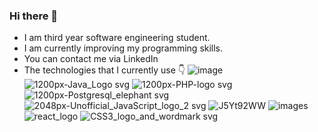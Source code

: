 ### Hi there 👋
- I am third year software engineering student.
- I am currently improving my programming skills.
- You can contact me via LinkedIn
- The technologies that I currently use :point_down:
![image](https://user-images.githubusercontent.com/79923827/130371262-f87a6b6e-0691-4743-ad34-28cdb9ad6978.png)
![1200px-Java_Logo svg](https://user-images.githubusercontent.com/79923827/130371265-7ef49ff0-52af-49e4-90c7-6fcfeb226884.png)
![1200px-PHP-logo svg](https://user-images.githubusercontent.com/79923827/130371266-1b09582e-8876-4c41-998b-9193f42a6f26.png)
![1200px-Postgresql_elephant svg](https://user-images.githubusercontent.com/79923827/130371268-47282761-a814-4179-819e-7261739a4e3a.png)
![2048px-Unofficial_JavaScript_logo_2 svg](https://user-images.githubusercontent.com/79923827/130371271-2a7ecfe3-4a0d-4365-a54c-1c1f51aff48a.png)
![J5Yt92WW](https://user-images.githubusercontent.com/79923827/130371278-65638809-c711-4844-806f-8c259b7819b4.png)
![images](https://user-images.githubusercontent.com/79923827/130371279-0dd45daf-942c-4aec-9f38-54eb6818a0da.png)
![react_logo](https://user-images.githubusercontent.com/79923827/130371281-caa9f9e1-7c09-4034-8499-d5d2b756c02c.png)
![CSS3_logo_and_wordmark svg](https://user-images.githubusercontent.com/79923827/130371284-0c5bfdf2-7f86-4b1d-9a4c-11ee373344cc.png)

